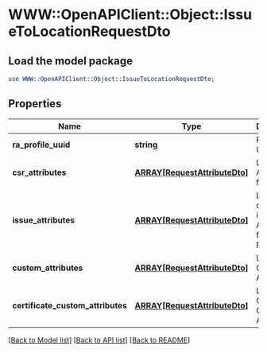 # WWW::OpenAPIClient::Object::IssueToLocationRequestDto

## Load the model package
```perl
use WWW::OpenAPIClient::Object::IssueToLocationRequestDto;
```

## Properties
Name | Type | Description | Notes
------------ | ------------- | ------------- | -------------
**ra_profile_uuid** | **string** | RA Profile UUID | 
**csr_attributes** | [**ARRAY[RequestAttributeDto]**](RequestAttributeDto.md) | List of CSR Attributes for Location | 
**issue_attributes** | [**ARRAY[RequestAttributeDto]**](RequestAttributeDto.md) | List of certificate issue Attributes for RA Profile | 
**custom_attributes** | [**ARRAY[RequestAttributeDto]**](RequestAttributeDto.md) | List of Custom Attributes | [optional] 
**certificate_custom_attributes** | [**ARRAY[RequestAttributeDto]**](RequestAttributeDto.md) | List of Certificate Custom Attributes | [optional] 

[[Back to Model list]](../README.md#documentation-for-models) [[Back to API list]](../README.md#documentation-for-api-endpoints) [[Back to README]](../README.md)


